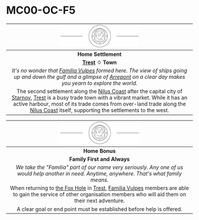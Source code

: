 # MC00-OC-F5

| <img src="../images/card-icons/familia-vulpes.png" height="60" /> |
|:---:|
| **Home Settlement** |
| **[Trest](../places/settlements/towns/trest.md) ♢ Town** |
| *It's no wonder that [Familia Vulpes](../organisations/familia-vulpes.md) formed here. The view of ships going up and down the gulf and a glimpse of [Arrepont](../places/settlements/cities/arrepont.md) on a clear day makes you yearn to explore the world.* |
| The second settlement along the [Nilus Coast](../civilisations/nilsavnic-alliance/states/nilus-coast.md) after the capital city of [Starnov](../places/settlements/cities/starnov.md), [Trest](../places/settlements/towns/trest.md) is a busy trade town with a vibrant market. While it has an active harbour, most of its trade comes from over-land trade along the [Nilus Coast](../civilisations/nilsavnic-alliance/states/nilus-coast.md) itself, supporting the settlements to the west. |

| <img src="../images/card-icons/familia-vulpes.png" height="60" /> |
|:---:|
| **Home Bonus** |
| **Family First and Always** |
| *We take the "Familia" part of our name very seriously. Any one of us would help another in need. Anytime, anywhere. That's what family means.* |
| When returning to [the Fox Hole](../places/buildings/the-fox-hole.md) in [Trest](../places/settlements/towns/trest.md), [Familia Vulpes](../organisations/familia-vulpes.md) members are able to gain the service of other organisation members who will aid them on their next adventure. |
| A clear goal or end point must be established before help is offered. |
